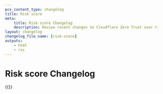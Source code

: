 ```yaml
---
pcx_content_type: changelog
title: Risk score
meta:
    title: Risk score Changelog
    description: Review recent changes to Cloudflare Zero Trust user risk scoring.
layout: changelog
changelog_file_name: [risk-score]
outputs:
    - html
    - rss
---
```


# Risk score Changelog

<!-- All changelog entries live in /data/changelogs/risk-score.yaml. For more details, refer to https://developers.cloudflare.com/style-guide/documentation-content-strategy/content-types/changelog/#yaml-file -->

{{<product-changelog>}}
